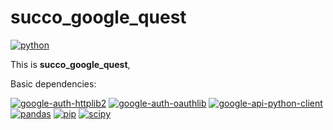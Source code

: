 # succo_google_quest

[![python](https://img.shields.io/badge/python-grey.svg)](https://www.python.org/)

This is **succo_google_quest**, 

Basic dependencies:

[![google-auth-httplib2](https://img.shields.io/badge/google_auth_httplib2-grey.svg)](https://pypi.org/project/google-auth-httplib2/) [![google-auth-oauthlib](https://img.shields.io/badge/google_auth_oauthlib-grey.svg)](https://pypi.org/project/google-auth-oauthlib/) [![google-api-python-client](https://img.shields.io/badge/google_api_python_client-grey.svg)](https://github.com/googleapis/google-api-python-client) [![pandas](https://img.shields.io/badge/pandas-grey.svg)](https://pandas.pydata.org/) [![pip](https://img.shields.io/badge/pip-grey.svg)](https://pip.pypa.io/en/stable/) [![scipy](https://img.shields.io/badge/scipy-grey.svg)](https://www.scipy.org/)
